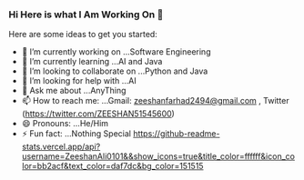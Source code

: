### Hi Here is what I Am Working On 👋

Here are some ideas to get you started:

- 🔭 I’m currently working on ...Software Engineering
- 🌱 I’m currently learning ...AI and Java
- 👯 I’m looking to collaborate on ...Python and Java
- 🤔 I’m looking for help with ...AI
- 💬 Ask me about ...AnyThing
- 📫 How to reach me: ...Gmail: zeeshanfarhad2494@gmail.com ,  Twitter (https://twitter.com/ZEESHAN51545600) 
- 😄 Pronouns: ...He/Him
- ⚡ Fun fact: ...Nothing Special
https://github-readme-stats.vercel.app/api?username=ZeeshanAli0101&&show_icons=true&title_color=ffffff&icon_color=bb2acf&text_color=daf7dc&bg_color=151515
